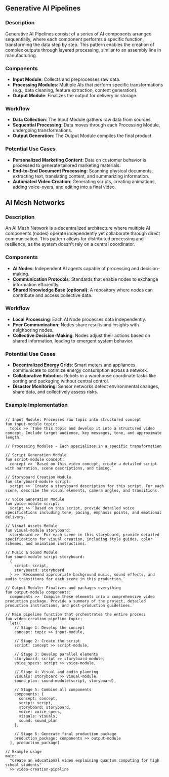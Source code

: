 ## Generative AI Pipelines

### Description

Generative AI Pipelines consist of a series of AI components arranged sequentially, where each component performs a specific function, transforming the data step by step. This pattern enables the creation of complex outputs through layered processing, similar to an assembly line in manufacturing.

### Components

-  **Input Module**: Collects and preprocesses raw data.
-  **Processing Modules**: Multiple AIs that perform specific transformations (e.g., data cleaning, feature extraction, content generation).
-  **Output Module**: Finalizes the output for delivery or storage.

### Workflow

-  **Data Collection**: The Input Module gathers raw data from sources.
-  **Sequential Processing**: Data moves through each Processing Module, undergoing transformations.
-  **Output Generation**: The Output Module compiles the final product.

### Potential Use Cases

-  **Personalized Marketing Content**: Data on customer behavior is processed to generate tailored marketing materials.
-  **End-to-End Document Processing**: Scanning physical documents, extracting text, translating content, and summarizing information.
-  **Automated Video Creation**: Generating scripts, creating animations, adding voice-overs, and editing into a final video.

## AI Mesh Networks

### Description

An AI Mesh Network is a decentralized architecture where multiple AI components (nodes) operate independently yet collaborate through direct communication. This pattern allows for distributed processing and resilience, as the system doesn't rely on a central coordinator.

### Components

-  **AI Nodes**: Independent AI agents capable of processing and decision-making.
-  **Communication Protocols**: Standards that enable nodes to exchange information efficiently.
-  **Shared Knowledge Base (optional)**: A repository where nodes can contribute and access collective data.

### Workflow

-  **Local Processing**: Each AI Node processes data independently.
-  **Peer Communication**: Nodes share results and insights with neighboring nodes.
-  **Collective Decision-Making**: Nodes adjust their actions based on shared information, leading to emergent system behavior.

### Potential Use Cases

-  **Decentralized Energy Grids**: Smart meters and appliances communicate to optimize energy consumption across a network.
-  **Collaborative Robotics**: Robots in a warehouse coordinate tasks like sorting and packaging without central control.
-  **Disaster Monitoring**: Sensor networks detect environmental changes, share data, and collectively assess risks.

### Example Implementation

```flip

// Input Module: Processes raw topic into structured concept
fun input-module topic:
  topic >> `Take this topic and develop it into a structured video concept. Include target audience, key messages, tone, and approximate length.`

// Processing Modules - Each specializes in a specific transformation

// Script Generation Module
fun script-module concept:
  concept >> `Based on this video concept, create a detailed script with narration, scene descriptions, and timing.`

// Storyboard Creation Module
fun storyboard-module script:
  script >> `Create a storyboard description for this script. For each scene, describe the visual elements, camera angles, and transitions.`

// Voice Generation Module
fun voice-module script:
  script >> `Based on this script, provide detailed voice specifications including tone, pacing, emphasis points, and emotional delivery.`

// Visual Assets Module
fun visual-module storyboard:
  storyboard >> `For each scene in this storyboard, provide detailed specifications for visual creation, including style guides, color schemes, and animation instructions.`

// Music & Sound Module
fun sound-module script storyboard:
  {
    script: script,
    storyboard: storyboard
  } >> `Recommend appropriate background music, sound effects, and audio transitions for each scene in this production.`

// Output Module: Finalizes and packages everything
fun output-module components:
  components >> `Compile these elements into a comprehensive video production package. Provide a summary of the project, detailed production instructions, and post-production guidelines.`

// Main pipeline function that orchestrates the entire process
fun video-creation-pipeline topic:
  let([
    // Stage 1: Develop the concept
    concept: topic >> input-module,

    // Stage 2: Create the script
    script: concept >> script-module,

    // Stage 3: Develop parallel elements
    storyboard: script >> storyboard-module,
    voice_specs: script >> voice-module,

    // Stage 4: Visual and audio planning
    visuals: storyboard >> visual-module,
    sound_plan: sound-module(script, storyboard),

    // Stage 5: Combine all components
    components: {
      concept: concept,
      script: script,
      storyboard: storyboard,
      voice: voice_specs,
      visuals: visuals,
      sound: sound_plan
    },

    // Stage 6: Generate final production package
    production_package: components >> output-module
  ], production_package)

// Example usage
main:
  "Create an educational video explaining quantum computing for high school students"
  >> video-creation-pipeline

```
